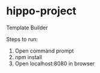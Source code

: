 # hippo-project
Template Builder

Steps to run:

  1. Open command prompt
  2. npm install
  3. Open localhost:8080 in browser
